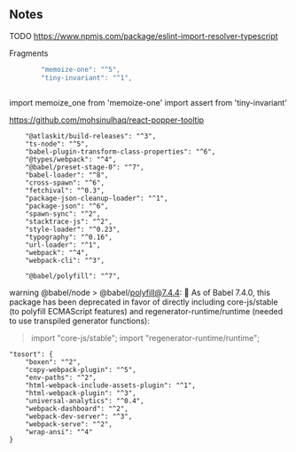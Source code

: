 ## Notes
TODO https://www.npmjs.com/package/eslint-import-resolver-typescript

Fragments
```js
		"memoize-one": "^5",
		"tiny-invariant": "^1",
		
```

import memoize_one from 'memoize-one'
import assert from 'tiny-invariant'


https://github.com/mohsinulhaq/react-popper-tooltip

		"@atlaskit/build-releases": "^3",
		"ts-node": "^5",
		"babel-plugin-transform-class-properties": "^6",
		"@types/webpack": "^4",
		"@babel/preset-stage-0": "^7",
		"babel-loader": "^8",
		"cross-spawn": "^6",
		"fetchival": "^0.3",
		"package-json-cleanup-loader": "^1",
		"package-json": "^6",
		"spawn-sync": "^2",
		"stacktrace-js": "^2",
		"style-loader": "^0.23",
		"typography": "^0.16",
		"url-loader": "^1",
		"webpack": "^4",
		"webpack-cli": "^3",

		"@babel/polyfill": "^7",

warning @babel/node > @babel/polyfill@7.4.4: 🚨 As of Babel 7.4.0, this
package has been deprecated in favor of directly
including core-js/stable (to polyfill ECMAScript
features) and regenerator-runtime/runtime
(needed to use transpiled generator functions):

  > import "core-js/stable";
  > import "regenerator-runtime/runtime";


	"tosort": {
		"boxen": "^2",
		"copy-webpack-plugin": "^5",
		"env-paths": "^2",
		"html-webpack-include-assets-plugin": "^1",
		"html-webpack-plugin": "^3",
		"universal-analytics": "^0.4",
		"webpack-dashboard": "^2",
		"webpack-dev-server": "^3",
		"webpack-serve": "^2",
		"wrap-ansi": "^4"
	}
